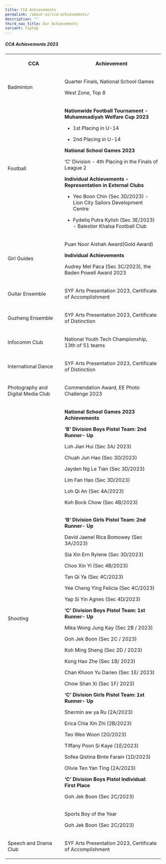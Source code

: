```yaml
---
title: CCA Achievements
permalink: /about-us/cca-achievements/
description: ""
third_nav_title: Our Achievements
variant: tiptap
---
```

<h5><strong>CCA Achievements 2023</strong></h5><table><tbody><tr><th rowspan="1" colspan="1"><p>CCA</p></th><th rowspan="1" colspan="1"><p>Achievement</p></th></tr><tr><td rowspan="1" colspan="1"><p>Badminton</p></td><td rowspan="1" colspan="1"><p>Quarter Finals, National School Games</p><p>West Zone, Top 8</p></td></tr><tr><td rowspan="1" colspan="1"><p>Football</p></td><td rowspan="1" colspan="1"><p><strong>Nationwide Football Tournament - Muhammadiyah Welfare Cup 2023</strong></p><ul><li><p>1st Placing in U-14</p></li><li><p>2nd Placing in U-14</p></li></ul><p></p><p><strong>National School Games 2023</strong></p><p>‘C’ Division - 4th Placing in the Finals of League 2</p><p></p><p><strong>Individual Achievements - Representation in External Clubs</strong></p><ul><li><p>Yeo Boon Chin (Sec 3D/2023) - Lion City Sailors Development Centre</p></li><li><p>Fydeliq Putra Kylish (Sec 3E/2023) - Balestier Khalsa Football Club</p></li></ul></td></tr><tr><td rowspan="1" colspan="1"><p>Girl Guides</p></td><td rowspan="1" colspan="1"><p>Puan Noor Aishah Award(Gold Award)</p><p></p><p><strong>Individual Achievements</strong></p><p>Audrey Mel Paca (Sec 3C/2023), the Baden Powell Award 2023</p></td></tr><tr><td rowspan="1" colspan="1"><p>Guitar Ensemble</p></td><td rowspan="1" colspan="1"><p>SYF Arts Presentation 2023, Certificate of Accomplishment</p></td></tr><tr><td rowspan="1" colspan="1"><p>Guzheng Ensemble</p></td><td rowspan="1" colspan="1"><p>SYF Arts Presentation 2023, Certificate of Distinction</p></td></tr><tr><td rowspan="1" colspan="1"><p>Infocomm Club</p></td><td rowspan="1" colspan="1"><p>National Youth Tech Championship, 13th of 51 teams</p></td></tr><tr><td rowspan="1" colspan="1"><p>International Dance</p></td><td rowspan="1" colspan="1"><p>SYF Arts Presentation 2023, Certificate of Distinction</p></td></tr><tr><td rowspan="1" colspan="1"><p>Photography and Digital Media Club</p></td><td rowspan="1" colspan="1"><p>Commendation Award, EE Photo Challenge 2023</p></td></tr><tr><td rowspan="1" colspan="1"><p>Shooting</p></td><td rowspan="1" colspan="1"><p><strong>National School Games 2023 Achievements</strong></p><p></p><p><strong>‘B’ Division Boys Pistol Team: 2nd Runner- Up</strong></p><p>Loh Jian Hui (Sec 3A/ 2023)</p><p>Chuah Jun Hao (Sec 3D/2023)</p><p>Jayden Ng Le Tian (Sec 3D/2023)</p><p>Lim Fan Hao (Sec 3D/2023)</p><p>Loh Qi An (Sec 4A/2023)</p><p>Koh Bock Chow (Sec 4B/2023)&nbsp;</p><p><br><strong>‘B’ Division Girls Pistol Team: 2nd Runner- Up</strong></p><p>David Jaenel Rica Bomowey (Sec 3A/2023)</p><p>Sia Xin Ern Rylene (Sec 3D/2023)&nbsp;</p><p>Choo Xin Yi (Sec 4B/2023)</p><p>Tan Qi Ya (Sec 4C/2023)</p><p>Yee Cheng Ying Felicia (Sec 4C/2023)&nbsp;</p><p>Yap Si Yin Agnes (Sec 4D/2023)</p><p></p><p><strong>‘C’ Division Boys Pistol Team: 1st Runner- Up</strong></p><p>Mika Wong Jung Kay (Sec 2B / 2023)</p><p>Goh Jek Boon (Sec 2C / 2023)</p><p>Koh Ming Sheng (Sec 2D / 2023)</p><p>Kong Hao Zhe (Sec 1B/ 2023)</p><p>Chan Khoon Yu Darien (Sec 1E/ 2023)</p><p>Chow Shan Xi (Sec 1F/ 2023)</p><p></p><p><strong>‘C’ Division Girls Pistol Team: 1st Runner- Up</strong></p><p>Shermin aw ya Ru (2A/2023)</p><p>Erica Chia Xin Zhi (2B/2023)</p><p>Teo Wee Woon (2G/2023)</p><p>Tiffany Poon Si Kaye (1E/2023)</p><p>Sofea Qistina Binte Farain (1D/2023)</p><p>Olivia Teo Yan Ting (2A/2023)</p><p></p><p><strong>‘C’ Division Boys Pistol Individual: First Place</strong></p><p>Goh Jek Boon (Sec 2C/2023)</p><p><br>Sports Boy of the Year</p><p>Goh Jek Boon (Sec 2C/2023)</p></td></tr><tr><td rowspan="1" colspan="1"><p>Speech and Drama Club</p></td><td rowspan="1" colspan="1"><p>SYF Arts Presentation 2023, Certificate of Accomplishment</p></td></tr></tbody></table><p></p>